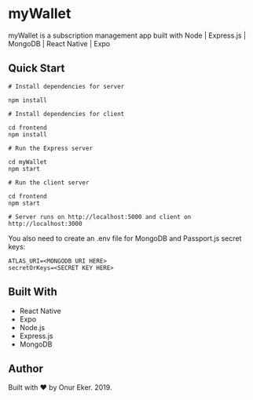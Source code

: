 # myWallet

myWallet is a subscription management app built with Node | Express.js | MongoDB | React Native | Expo

## Quick Start

```
# Install dependencies for server

npm install

# Install dependencies for client

cd frontend
npm install

# Run the Express server

cd myWallet
npm start

# Run the client server

cd frontend
npm start

# Server runs on http://localhost:5000 and client on http://localhost:3000
```

You also need to create an .env file for MongoDB and Passport.js secret keys:

```
ATLAS_URI=<MONGODB URI HERE>
secretOrKeys=<SECRET KEY HERE>
```

## Built With

* React Native
* Expo
* Node.js
* Express.js
* MongoDB

## Author

Built with :heart: by Onur Eker. 2019.